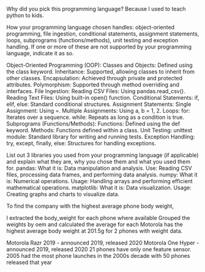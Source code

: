 Why did you pick this programming language?
Because I used to teach python to kids.



How your programming language chosen handles: object-oriented programming, file ingestion, conditional statements, assignment statements, loops, subprograms (functions/methods), unit testing and exception handling. If one or more of these are not supported by your programming language, indicate it as so. 

Object-Oriented Programming (OOP):
Classes and Objects: Defined using the class keyword.
Inheritance: Supported, allowing classes to inherit from other classes.
Encapsulation: Achieved through private and protected attributes.
Polymorphism: Supported through method overriding and interfaces.
File Ingestion:
Reading CSV Files: Using pandas.read_csv().
Reading Text Files: Using built-in open() function.
Conditional Statements:
if, elif, else: Standard conditional structures.
Assignment Statements:
Single Assignment: Using =.
Multiple Assignments: Using a, b = 1, 2.
Loops:
for: Iterates over a sequence.
while: Repeats as long as a condition is true.
Subprograms (Functions/Methods):
Functions: Defined using the def keyword.
Methods: Functions defined within a class.
Unit Testing:
unittest module: Standard library for writing and running tests.
Exception Handling:
try, except, finally, else: Structures for handling exceptions.



List out 3 libraries you used from your programming language (if applicable) and explain what they are, why you chose them and what you used them for.
pandas:
What it is: Data manipulation and analysis.
Use: Reading CSV files, processing data frames, and performing data analysis.
numpy:
What it is: Numerical operations.
Usage: Handling arrays and performing efficient mathematical operations.
matplotlib:
What it is: Data visualization.
Usage: Creating graphs and charts to visualize data.

To find the company with the highest average phone body weight, 

I extracted the body_weight for each phone where available
Grouped the weights by oem and calculated the average for each
Motorola has the highest average body weight at 201.5g  for 2 phones with weight data.

Motorola Razr 2019 - announced 2019, released 2020
Motorola One Hyper - announced 2019, released 2020
21 phones have only one feature sensor.
2005 had the most phone launches in the 2000s decade with 50 phones released that year 

